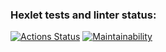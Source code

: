 ### Hexlet tests and linter status:

[![Actions Status](https://github.com/aleksusergit/frontend-project-44/workflows/hexlet-check/badge.svg)](https://github.com/aleksusergit/frontend-project-44/actions)
[![Maintainability](https://api.codeclimate.com/v1/badges/186b3ece6e3f34436ec6/maintainability)](https://codeclimate.com/github/aleksusergit/frontend-project-44/maintainability)
